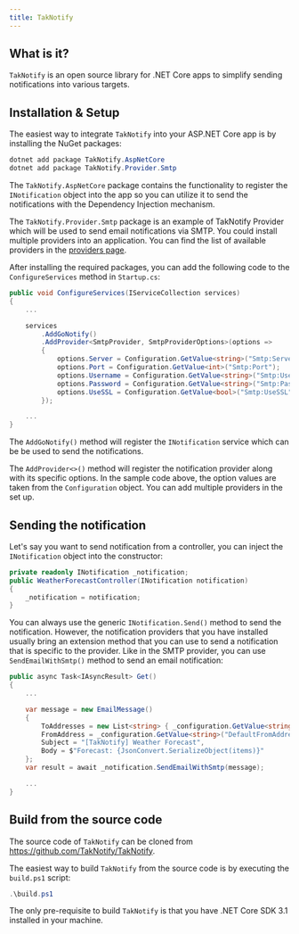 ```yaml
---
title: TakNotify
---
```


## What is it?

`TakNotify` is an open source library for .NET Core apps to simplify sending notifications 
into various targets.

## Installation & Setup

The easiest way to integrate `TakNotify` into your ASP.NET Core app is by installing 
the NuGet packages:

```powershell
dotnet add package TakNotify.AspNetCore
dotnet add package TakNotify.Provider.Smtp
```

The `TakNotify.AspNetCore` package contains the functionality to register the 
`INotification` object into the app so you can utilize it to send the notifications
with the Dependency Injection mechanism.

The `TakNotify.Provider.Smtp` package is an example of TakNotify Provider which will 
be used to send email notifications via SMTP. You could install multiple providers 
into an application. You can find the list of available providers in the 
[providers page](./providers.md).

After installing the required packages, you can add the following code to the 
`ConfigureServices` method in `Startup.cs`:

```c#
public void ConfigureServices(IServiceCollection services)
{
    ...

    services
        .AddGoNotify()
        .AddProvider<SmtpProvider, SmtpProviderOptions>(options =>
        {
            options.Server = Configuration.GetValue<string>("Smtp:Server");
            options.Port = Configuration.GetValue<int>("Smtp:Port");
            options.Username = Configuration.GetValue<string>("Smtp:Username");
            options.Password = Configuration.GetValue<string>("Smtp:Password");
            options.UseSSL = Configuration.GetValue<bool>("Smtp:UseSSL");
        });

    ...
}
```

The `AddGoNotify()` method will register the `INotification` service which can be 
be used to send the notifications.

The `AddProvider<>()` method will register the notification provider along with its 
specific options. In the sample code above, the option values are taken from 
the `Configuration` object. You can add multiple providers in the set up.

## Sending the notification

Let's say you want to send notification from a controller, you can inject the 
`INotification` object into the constructor:

```c#
private readonly INotification _notification;
public WeatherForecastController(INotification notification)
{
    _notification = notification;
}
```

You can always use the generic `INotification.Send()` method to send the notification.
However, the notification providers that you have installed usually bring an extension 
method that you can use to send a notification that is specific to the provider. Like 
in the SMTP provider, you can use `SendEmailWithSmtp()` method to send an email 
notification:

```c#
public async Task<IAsyncResult> Get() 
{
    ...

    var message = new EmailMessage()
    {
        ToAddresses = new List<string> { _configuration.GetValue<string>("SampleUsers") },
        FromAddress = _configuration.GetValue<string>("DefaultFromAddress"),
        Subject = "[TakNotify] Weather Forecast",
        Body = $"Forecast: {JsonConvert.SerializeObject(items)}"
    };
    var result = await _notification.SendEmailWithSmtp(message);

    ...
}
```


## Build from the source code

The source code of `TakNotify` can be cloned from https://github.com/TakNotify/TakNotify.

The easiest way to build `TakNotify` from the source code is by executing the `build.ps1` 
script:

```powershell
.\build.ps1
```

The only pre-requisite to build `TakNotify` is that you have .NET Core SDK 3.1 
installed in your machine.
